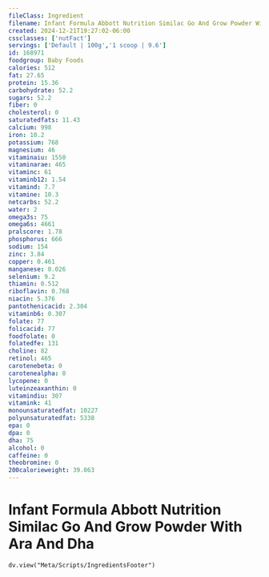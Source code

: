 ```yaml
---
fileClass: Ingredient
filename: Infant Formula Abbott Nutrition Similac Go And Grow Powder With Ara And Dha
created: 2024-12-21T19:27:02-06:00
cssclasses: ['nutFact']
servings: ['Default | 100g','1 scoop | 9.6']
id: 168971
foodgroup: Baby Foods
calories: 512
fat: 27.65
protein: 15.36
carbohydrate: 52.2
sugars: 52.2
fiber: 0
cholesterol: 0
saturatedfats: 11.43
calcium: 998
iron: 10.2
potassium: 768
magnesium: 46
vitaminaiu: 1550
vitaminarae: 465
vitaminc: 61
vitaminb12: 1.54
vitamind: 7.7
vitamine: 10.3
netcarbs: 52.2
water: 2
omega3s: 75
omega6s: 4661
pralscore: 1.78
phosphorus: 666
sodium: 154
zinc: 3.84
copper: 0.461
manganese: 0.026
selenium: 9.2
thiamin: 0.512
riboflavin: 0.768
niacin: 5.376
pantothenicacid: 2.304
vitaminb6: 0.307
folate: 77
folicacid: 77
foodfolate: 0
folatedfe: 131
choline: 82
retinol: 465
carotenebeta: 0
carotenealpha: 0
lycopene: 0
luteinzeaxanthin: 0
vitamindiu: 307
vitamink: 41
monounsaturatedfat: 10227
polyunsaturatedfat: 5338
epa: 0
dpa: 0
dha: 75
alcohol: 0
caffeine: 0
theobromine: 0
200calorieweight: 39.063
---
```


# Infant Formula Abbott Nutrition Similac Go And Grow Powder With Ara And Dha

```dataviewjs
dv.view("Meta/Scripts/IngredientsFooter")
```